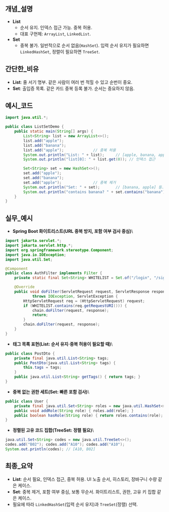 ## 개념_설명

-   **List**
    -   순서 유지. 인덱스 접근 가능. 중복 허용.
    -   대표 구현체: `ArrayList`, `LinkedList`.
-   **Set**
    -   중복 불가. 일반적으로 순서 없음(`HashSet`). 입력 순서 유지가
        필요하면 `LinkedHashSet`, 정렬이 필요하면 `TreeSet`.

## 간단한_비유

-   **List**: 줄 서기 명부. 같은 사람이 여러 번 적힐 수 있고 순번이
    중요.
-   **Set**: 출입증 목록. 같은 카드 중복 등록 불가. 순서는 중요하지
    않음.

## 예시_코드

``` java
import java.util.*;

public class ListSetDemo {
    public static main(String[] args) {
        List<String> list = new ArrayList<>();
        list.add("apple");
        list.add("banana");
        list.add("apple");             // 중복 허용
        System.out.println("List: " + list);     // [apple, banana, apple]
        System.out.println("list[0]: " + list.get(0)); // 인덱스 접근

        Set<String> set = new HashSet<>();
        set.add("apple");
        set.add("banana");
        set.add("apple");              // 중복 제거
        System.out.println("Set: " + set);       // [banana, apple] 등. 순서 비결정
        System.out.println("contains banana? " + set.contains("banana"));
    }
}
```

## 실무_예시

-   **Spring Boot 화이트리스트(URL 중복 방지, 포함 여부 검사 중심)**\

``` java
import jakarta.servlet.*;
import jakarta.servlet.http.*;
import org.springframework.stereotype.Component;
import java.io.IOException;
import java.util.Set;

@Component
public class AuthFilter implements Filter {
    private static final Set<String> WHITELIST = Set.of("/login", "/signup", "/health");

    @Override
    public void doFilter(ServletRequest request, ServletResponse response, FilterChain chain)
            throws IOException, ServletException {
        HttpServletRequest req = (HttpServletRequest) request;
        if (WHITELIST.contains(req.getRequestURI())) {
            chain.doFilter(request, response);
            return;
        }
        chain.doFilter(request, response);
    }
}
```

-   **태그 목록 표현(List: 순서 유지·중복 허용이 필요할 때)**\

``` java
public class PostDto {
    private final java.util.List<String> tags;
    public PostDto(java.util.List<String> tags) {
        this.tags = tags;
    }
    public java.util.List<String> getTags() { return tags; }
}
```

-   **중복 없는 권한 세트(Set: 빠른 포함 검사)**\

``` java
public class User {
    private final java.util.Set<String> roles = new java.util.HashSet<>();
    public void addRole(String role) { roles.add(role); }
    public boolean hasRole(String role) { return roles.contains(role); }
}
```

-   **정렬된 고유 코드 집합(TreeSet: 정렬 필요)**\

``` java
java.util.Set<String> codes = new java.util.TreeSet<>();
codes.add("B02"); codes.add("A10"); codes.add("A10");
System.out.println(codes); // [A10, B02]
```

## 최종_요약

-   **List**: 순서 필요, 인덱스 접근, 중복 허용. UI 노출 순서, 히스토리,
    장바구니 수량 같은 케이스.
-   **Set**: 중복 제거, 포함 여부 중심, 보통 무순서. 화이트리스트, 권한,
    고유 키 집합 같은 케이스.
-   필요에 따라 `LinkedHashSet`(입력 순서 유지)과 `TreeSet`(정렬) 선택.

